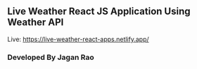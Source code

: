 ## Live Weather React JS Application Using Weather API
Live: https://live-weather-react-apps.netlify.app/

### Developed By Jagan Rao
